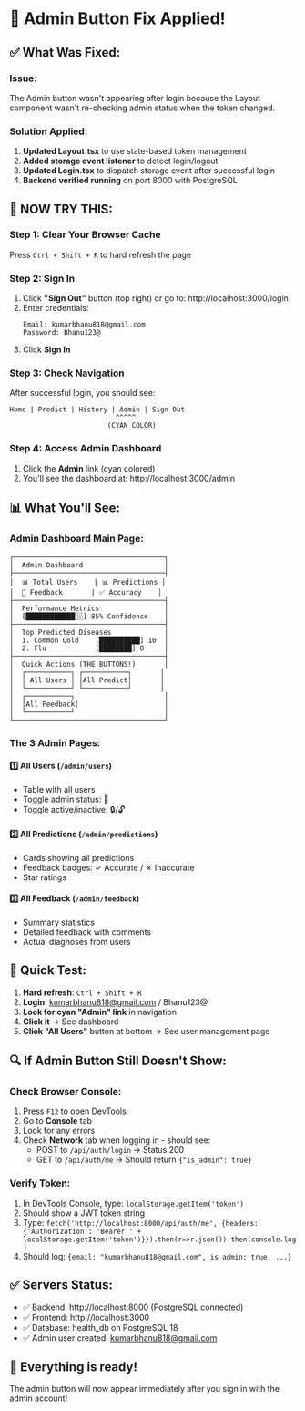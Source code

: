 # 🔧 Admin Button Fix Applied!

## ✅ What Was Fixed:

### Issue:
The Admin button wasn't appearing after login because the Layout component wasn't re-checking admin status when the token changed.

### Solution Applied:
1. **Updated Layout.tsx** to use state-based token management
2. **Added storage event listener** to detect login/logout
3. **Updated Login.tsx** to dispatch storage event after successful login
4. **Backend verified running** on port 8000 with PostgreSQL

## 🚀 **NOW TRY THIS:**

### Step 1: Clear Your Browser Cache
Press `Ctrl + Shift + R` to hard refresh the page

### Step 2: Sign In
1. Click **"Sign Out"** button (top right) or go to: http://localhost:3000/login
2. Enter credentials:
   ```
   Email: kumarbhanu818@gmail.com
   Password: Bhanu123@
   ```
3. Click **Sign In**

### Step 3: Check Navigation
After successful login, you should see:
```
Home | Predict | History | Admin | Sign Out
                          ^^^^^
                        (CYAN COLOR)
```

### Step 4: Access Admin Dashboard
1. Click the **Admin** link (cyan colored)
2. You'll see the dashboard at: http://localhost:3000/admin

## 📊 What You'll See:

### Admin Dashboard Main Page:
```
┌─────────────────────────────────────┐
│  Admin Dashboard                    │
├─────────────────────────────────────┤
│  📊 Total Users    | 📊 Predictions │
│  💬 Feedback       | ✅ Accuracy    │
├─────────────────────────────────────┤
│  Performance Metrics                │
│  [████████████░░] 85% Confidence    │
├─────────────────────────────────────┤
│  Top Predicted Diseases             │
│  1. Common Cold    [██████████] 10  │
│  2. Flu            [████████] 8     │
├─────────────────────────────────────┤
│  Quick Actions (THE BUTTONS!)       │
│  ┌───────────┐ ┌───────────┐       │
│  │ All Users │ │All Predict│       │
│  └───────────┘ └───────────┘       │
│  ┌───────────┐                      │
│  │All Feedback│                     │
│  └───────────┘                      │
└─────────────────────────────────────┘
```

### The 3 Admin Pages:

#### 1️⃣ All Users (`/admin/users`)
- Table with all users
- Toggle admin status: 👑
- Toggle active/inactive: 🔒/🔓

#### 2️⃣ All Predictions (`/admin/predictions`)
- Cards showing all predictions
- Feedback badges: ✓ Accurate / ✗ Inaccurate
- Star ratings

#### 3️⃣ All Feedback (`/admin/feedback`)
- Summary statistics
- Detailed feedback with comments
- Actual diagnoses from users

## 🎯 Quick Test:

1. **Hard refresh**: `Ctrl + Shift + R`
2. **Login**: kumarbhanu818@gmail.com / Bhanu123@
3. **Look for cyan "Admin" link** in navigation
4. **Click it** → See dashboard
5. **Click "All Users"** button at bottom → See user management page

## 🔍 If Admin Button Still Doesn't Show:

### Check Browser Console:
1. Press `F12` to open DevTools
2. Go to **Console** tab
3. Look for any errors
4. Check **Network** tab when logging in - should see:
   - POST to `/api/auth/login` → Status 200
   - GET to `/api/auth/me` → Should return `{"is_admin": true}`

### Verify Token:
1. In DevTools Console, type: `localStorage.getItem('token')`
2. Should show a JWT token string
3. Type: `fetch('http://localhost:8000/api/auth/me', {headers: {'Authorization': 'Bearer ' + localStorage.getItem('token')}}).then(r=>r.json()).then(console.log)`
4. Should log: `{email: "kumarbhanu818@gmail.com", is_admin: true, ...}`

## ✅ Servers Status:
- ✅ Backend: http://localhost:8000 (PostgreSQL connected)
- ✅ Frontend: http://localhost:3000
- ✅ Database: health_db on PostgreSQL 18
- ✅ Admin user created: kumarbhanu818@gmail.com

## 🎉 Everything is ready!

The admin button will now appear immediately after you sign in with the admin account!
